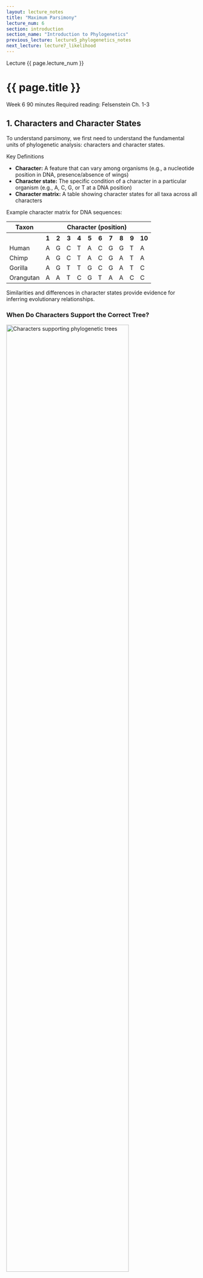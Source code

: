 ```yaml
---
layout: lecture_notes
title: "Maximum Parsimony"
lecture_num: 6
section: introduction
section_name: "Introduction to Phylogenetics"
previous_lecture: lecture5_phylogenetics_notes
next_lecture: lecture7_likelihood
---
```


<div class="lecture-header">
    <div class="lecture-number">Lecture {{ page.lecture_num }}</div>
    <h1>{{ page.title }}</h1>
    <div class="lecture-meta">
        <span><i class="fas fa-calendar"></i> Week 6</span>
        <span><i class="fas fa-clock"></i> 90 minutes</span>
        <span><i class="fas fa-book"></i> Required reading: Felsenstein Ch. 1-3</span>
    </div>
</div>

<section class="section" id="introduction">
<h2>1. Characters and Character States</h2>

<p>To understand parsimony, we first need to understand the fundamental units of phylogenetic analysis: characters and character states.</p>

<div class="definition-box">
    <div class="title">Key Definitions</div>
    <ul>
        <li><strong>Character:</strong> A feature that can vary among organisms (e.g., a nucleotide position in DNA, presence/absence of wings)</li>
        <li><strong>Character state:</strong> The specific condition of a character in a particular organism (e.g., A, C, G, or T at a DNA position)</li>
        <li><strong>Character matrix:</strong> A table showing character states for all taxa across all characters</li>
    </ul>
</div>

<p>Example character matrix for DNA sequences:</p>

<table class="character-matrix">
    <tr>
        <th>Taxon</th>
        <th colspan="10">Character (position)</th>
    </tr>
    <tr>
        <th></th>
        <th>1</th><th>2</th><th>3</th><th>4</th><th>5</th><th>6</th><th>7</th><th>8</th><th>9</th><th>10</th>
    </tr>
    <tr>
        <td>Human</td>
        <td>A</td><td>G</td><td>C</td><td>T</td><td>A</td><td>C</td><td>G</td><td>G</td><td>T</td><td>A</td>
    </tr>
    <tr>
        <td>Chimp</td>
        <td>A</td><td>G</td><td>C</td><td>T</td><td>A</td><td>C</td><td>G</td><td>A</td><td>T</td><td>A</td>
    </tr>
    <tr>
        <td>Gorilla</td>
        <td>A</td><td>G</td><td>T</td><td>T</td><td>G</td><td>C</td><td>G</td><td>A</td><td>T</td><td>C</td>
    </tr>
    <tr>
        <td>Orangutan</td>
        <td>A</td><td>A</td><td>T</td><td>C</td><td>G</td><td>T</td><td>A</td><td>A</td><td>C</td><td>C</td>
    </tr>
</table>

<p>Similarities and differences in character states provide evidence for inferring evolutionary relationships.</p>

<h3>When Do Characters Support the Correct Tree?</h3>

<div class="figure">
    <img src="{{ site.baseurl }}/lecture6/CharactersSupportTree.png" alt="Characters supporting phylogenetic trees" style="width: 80%;">
    <div class="figure-caption">Characters provide evidence for phylogenetic relationships through shared derived states</div>
</div>

<p>Characters support correct phylogenetic inference when:</p>
<ul>
    <li>Shared character states reflect common ancestry (homology)</li>
    <li>Changes are rare enough that multiple changes to the same state are uncommon</li>
    <li>There's sufficient variation to be informative</li>
</ul>

<h3>The Problem of Homoplasy</h3>

<div class="definition-box">
    <div class="title">Homoplasy</div>
    <p>Similarity in character states that is not due to common ancestry. This can arise from:</p>
    <ul>
        <li><strong>Convergent evolution:</strong> Independent evolution of similar traits</li>
        <li><strong>Parallel evolution:</strong> Independent evolution along similar pathways</li>
        <li><strong>Reversals:</strong> Return to an ancestral character state</li>
    </ul>
</div>

<h4>Reversals</h4>

<div class="figure">
    <img src="{{ site.baseurl }}/lecture6/Reversals.png" alt="Character reversals in evolution" style="width: 80%;">
    <div class="figure-caption">Reversals to ancestral states can mislead phylogenetic inference</div>
</div>

<p>If a character reverts to an ancestral state, this can affect phylogenetic inference by creating false signals of relationship.</p>
</section>

<section class="section" id="parsimony-principle">
<h2>2. The Parsimony Principle</h2>

<div class="definition-box">
    <div class="title">Maximum Parsimony</div>
    <p>A method of phylogenetic inference that selects the tree(s) requiring the fewest evolutionary changes to explain the observed data.</p>
</div>

<p>Key concepts in parsimony analysis:</p>
<ul>
    <li><strong>Key issue:</strong> How to separate homoplasy from homology (true shared ancestry)</li>
    <li><strong>Parsimony criterion:</strong> Favors hypotheses that maximize congruence and minimize homoplasy</li>
    <li><strong>Optimization problem:</strong> Find the tree with the minimum number of character state changes</li>
</ul>

<h3>Character Fit to Trees</h3>

<p>The "fit" of a character to a tree is defined as the minimum number of steps (changes) required to explain the observed distribution of character states at the tips.</p>

<div class="figure">
    <img src="{{ site.baseurl }}/lecture6/Parsimony.png" alt="Parsimony analysis example" style="width: 90%;">
    <div class="figure-caption">Different trees require different numbers of changes to explain the same character data</div>
</div>

<div class="practice-box">
    <h4>Parsimony Calculation</h4>
    <p>Given a set of characters (e.g., aligned sequences):</p>
    <ol>
        <li>For each character, determine the minimum number of steps on a given tree</li>
        <li>Sum over all characters to get the <strong>tree length</strong></li>
        <li>The <strong>most parsimonious trees (MPTs)</strong> have the minimum tree length</li>
    </ol>
</div>

<h3>Parsimony Informative Sites</h3>

<p>Not all characters contribute equally to distinguishing between alternative trees:</p>

<div class="alert alert-info">
    <i class="fas fa-lightbulb"></i>
    <div>
        <strong>Parsimony-informative sites</strong> must have:
        <ul>
            <li>At least two different character states</li>
            <li>Each state appearing in at least two taxa</li>
        </ul>
    </div>
</div>

<p>Examples of non-informative sites:</p>
<ul>
    <li><strong>Invariant sites:</strong> All taxa have the same state (always score 0)</li>
    <li><strong>Singleton sites:</strong> Only one taxon differs (always score 1)</li>
</ul>

<div class="example-box">
    <h4>Identifying Informative Sites</h4>
    <table class="small-table">
        <tr>
            <th>Site</th>
            <th>Pattern</th>
            <th>Informative?</th>
            <th>Reason</th>
        </tr>
        <tr>
            <td>1</td>
            <td>AAAA</td>
            <td>No</td>
            <td>Invariant</td>
        </tr>
        <tr>
            <td>2</td>
            <td>AAAG</td>
            <td>No</td>
            <td>Singleton</td>
        </tr>
        <tr>
            <td>3</td>
            <td>AAGG</td>
            <td>Yes</td>
            <td>Two states, each in ≥2 taxa</td>
        </tr>
        <tr>
            <td>4</td>
            <td>AGTC</td>
            <td>No</td>
            <td>No state in ≥2 taxa</td>
        </tr>
    </table>
</div>
</section>

<section class="section" id="algorithms">
<h2>3. Computing Parsimony Scores</h2>

<h3>The Small Parsimony Problem</h3>

<p>Given a tree topology and character data at the tips, find:</p>
<ol>
    <li>The minimum number of changes required for each character</li>
    <li>The ancestral states that achieve this minimum</li>
</ol>

<h3>Dynamic Programming Solution</h3>

<p>We can solve this efficiently using dynamic programming (Sankoff algorithm):</p>

<div class="algorithm-box">
    <h4>Sankoff Algorithm</h4>
    <p>For each node $v$ and each possible state $X$, calculate $m[v,X]$ = minimum cost of the subtree rooted at $v$ if $v$ has state $X$.</p>
    
    <p><strong>For leaf nodes:</strong></p>
    <div class="math-block">
    $$m[v,X] = \begin{cases}
    0 & \text{if character state for } v \text{ is } X\\
    \infty & \text{otherwise}
    \end{cases}$$
    </div>
    
    <p><strong>For internal nodes (with children L and R):</strong></p>
    <div class="math-block">
    $$m[v,X] = \min_Y\{m[L,Y] + c(X,Y)\} + \min_Z\{m[R,Z] + c(X,Z)\}$$
    </div>
    
    <p>where $c(X,Y)$ is the cost of changing from state $X$ to state $Y$.</p>
</div>

<div class="figure">
    <img src="{{ site.baseurl }}/lecture6/LengthOfCharacter.png" alt="Computing parsimony length for a character" style="width: 80%;">
    <div class="figure-caption">Dynamic programming computes optimal ancestral states bottom-up</div>
</div>

<h3>Complexity Analysis</h3>

<p>For the small parsimony problem:</p>
<ul>
    <li><strong>Time complexity:</strong> $O(nS^2L)$
        <ul>
            <li>$n$ = number of taxa (gives $2n-1$ nodes in rooted binary tree)</li>
            <li>$S$ = number of possible states (4 for DNA)</li>
            <li>$L$ = sequence length</li>
            <li>At each node: $O(S^2)$ calculations</li>
        </ul>
    </li>
    <li><strong>Space complexity:</strong> $O(nS)$ to store the dynamic programming table</li>
</ul>

<h3>Fitch Parsimony</h3>

<p>For the special case where all changes have equal cost (unweighted parsimony), Fitch (1971) developed a faster algorithm:</p>

<div class="figure">
    <img src="{{ site.baseurl }}/lecture6/fitchAlgorithm.png" alt="Fitch parsimony algorithm" style="width: 80%;">
    <div class="figure-caption">The Fitch algorithm uses set operations for unweighted parsimony</div>
</div>

<div class="algorithm-box">
    <h4>Fitch Algorithm</h4>
    <p><strong>Phase 1 (Bottom-up):</strong></p>
    <ul>
        <li>For each leaf, assign its observed state</li>
        <li>For each internal node with children having state sets $S_L$ and $S_R$:
            <ul>
                <li>If $S_L \cap S_R \neq \emptyset$: assign $S_L \cap S_R$ (intersection)</li>
                <li>If $S_L \cap S_R = \emptyset$: assign $S_L \cup S_R$ (union) and count one change</li>
            </ul>
        </li>
    </ul>
    
    <p><strong>Phase 2 (Top-down):</strong></p>
    <ul>
        <li>Assign specific ancestral states using the sets computed in Phase 1</li>
    </ul>
</div>

<div class="practice-box">
    <h4>Fitch Algorithm Example</h4>
    <p>Consider a simple tree with tips having states: ((A,G),(A,T))</p>
    <ol>
        <li>Left child of root: A ∩ G = ∅, so assign {A,G}, cost = 1</li>
        <li>Right child of root: A ∩ T = ∅, so assign {A,T}, cost = 1</li>
        <li>Root: {A,G} ∩ {A,T} = {A}, so assign {A}, no additional cost</li>
        <li>Total parsimony score = 2</li>
    </ol>
</div>
</section>

<section class="section" id="tree-search">
<h2>4. Finding Optimal Trees</h2>

<p>The "large parsimony problem" involves finding the tree topology (or topologies) with the minimum parsimony score:</p>

<h3>Search Strategies</h3>

<ol>
    <li><strong>Exhaustive search:</strong> Evaluate all possible trees
        <ul>
            <li>Guarantees finding all MPTs</li>
            <li>Only feasible for small numbers of taxa (≤10-12)</li>
        </ul>
    </li>
    
    <li><strong>Branch-and-bound:</strong> Intelligent exhaustive search
        <ul>
            <li>Uses lower bounds to eliminate parts of tree space</li>
            <li>Still guarantees finding all MPTs</li>
            <li>Practical for up to ~20-25 taxa</li>
        </ul>
    </li>
    
    <li><strong>Heuristic search:</strong> Not guaranteed to find optimal trees
        <ul>
            <li>Necessary for larger datasets</li>
            <li>Various strategies for exploring tree space</li>
        </ul>
    </li>
</ol>

<h3>Branch-and-Bound Example</h3>

<div class="figure">
    <img src="{{ site.baseurl }}/lecture6/branch-and-bound.png" alt="Branch and bound search strategy" style="width: 70%;">
    <div class="figure-caption">Branch-and-bound prunes search space by eliminating partial trees that cannot be optimal</div>
</div>

<div class="alert alert-info">
    <i class="fas fa-lightbulb"></i>
    <div>
        <strong>Key insight:</strong> If a partial tree already has a parsimony score higher than a complete tree we've found, we can abandon that path.
    </div>
</div>

<h3>Heuristic Search Methods</h3>

<p>Since the number of trees grows exponentially (NP-complete problem), heuristic methods are essential for larger datasets:</p>

<div class="algorithm-box">
    <h4>General Heuristic Strategy</h4>
    <ol>
        <li><strong>Generate starting tree(s)</strong>
            <ul>
                <li>Stepwise addition</li>
                <li>Star decomposition</li>
                <li>Random trees</li>
            </ul>
        </li>
        <li><strong>Local search via branch swapping</strong>
            <ul>
                <li>Nearest Neighbor Interchange (NNI)</li>
                <li>Subtree Pruning and Regrafting (SPR)</li>
                <li>Tree Bisection and Reconnection (TBR)</li>
            </ul>
        </li>
    </ol>
</div>

<h4>Branch Swapping Methods</h4>

<ul>
    <li><strong>NNI (Nearest Neighbor Interchange):</strong>
        <ul>
            <li>Swaps adjacent branches</li>
            <li>Fastest but most limited</li>
            <li>Can get stuck in local optima</li>
        </ul>
    </li>
    
    <li><strong>SPR (Subtree Pruning and Regrafting):</strong>
        <ul>
            <li>Detaches a subtree and reattaches elsewhere</li>
            <li>More extensive search than NNI</li>
        </ul>
    </li>
    
    <li><strong>TBR (Tree Bisection and Reconnection):</strong>
        <ul>
            <li>Breaks tree into two subtrees and reconnects</li>
            <li>Most extensive rearrangements</li>
            <li>Best for escaping local optima</li>
        </ul>
    </li>
</ul>
</section>

<section class="section" id="tree-representation">
<h2>5. Tree Representation in Computers</h2>

<p>Understanding how trees are stored in memory is crucial for implementing phylogenetic algorithms:</p>

<div class="figure">
    <img src="{{ site.baseurl }}/lecture6/InternalStorage.png" alt="Internal tree representation" style="width: 80%;">
    <div class="figure-caption">Trees can be represented as tables showing parent-child relationships</div>
</div>

<div class="definition-box">
    <div class="title">Tree Traversal Orders</div>
    <ul>
        <li><strong>Pre-order:</strong> Visit parent before children (shown in table)</li>
        <li><strong>Post-order:</strong> Visit children before parent (used in Fitch algorithm)</li>
    </ul>
</div>

<div class="practice-box">
    <h4>Tree Traversal Example</h4>
    <p>For tree (((A,B),C),(D,E)) with nodes numbered as in the figure:</p>
    <ul>
        <li><strong>Pre-order:</strong> 1 → 2 → 3 → 4(A) → 5(B) → 6(C) → 7 → 8(D) → 9(E)</li>
        <li><strong>Post-order:</strong> 4(A) → 5(B) → 3 → 6(C) → 2 → 8(D) → 9(E) → 7 → 1</li>
    </ul>
    <p>Note: The table in the figure shows nodes in pre-order, which is why they're numbered 1-9 in that sequence.</p>
</div>
</section>

<section class="section" id="summary">
<h2>6. Parsimony Summary</h2>

<h3>Advantages of Parsimony</h3>
<ul>
    <li>Simple, intuitive principle (Occam's Razor)</li>
    <li>No explicit evolutionary model required</li>
    <li>Fast algorithms for scoring trees</li>
    <li>Can handle any type of character data</li>
    <li>Identifies synapomorphies (shared derived characters)</li>
</ul>

<h3>Limitations of Parsimony</h3>
<ul>
    <li>Can be inconsistent under certain conditions (long branch attraction)</li>
    <li>Doesn't account for multiple substitutions on a branch</li>
    <li>All changes treated equally (unless weighted)</li>
    <li>No measure of uncertainty or support</li>
    <li>No branch length estimation</li>
</ul>

<div class="alert alert-warning">
    <i class="fas fa-exclamation-triangle"></i>
    <div>
        <strong>Long Branch Attraction:</strong> Parsimony can incorrectly group long branches together because multiple changes on long branches can create false homoplasies.
    </div>
</div>

<h3>Key Points to Remember</h3>

<ol>
    <li>The <strong>small parsimony problem</strong> (scoring a tree) is efficiently solved by dynamic programming</li>
    <li>The <strong>large parsimony problem</strong> (finding optimal trees) has no efficient solution</li>
    <li>Maximum parsimony finds trees requiring the fewest evolutionary changes</li>
    <li>Not based on an explicit evolutionary model</li>
    <li>Best suited for datasets with low homoplasy</li>
</ol>

<div class="tools-box">
    <h4>Software for Parsimony Analysis</h4>
    <ul>
        <li><strong>PAUP*:</strong> Comprehensive phylogenetic analysis with excellent parsimony implementation</li>
        <li><strong>TNT:</strong> Optimized for large datasets, very fast</li>
        <li><strong>MEGA:</strong> User-friendly interface, good for teaching</li>
        <li><strong>MPBoot:</strong> Ultrafast bootstrap approximation for parsimony</li>
    </ul>
</div>

<div class="self-assessment">
    <h4>Check Your Understanding</h4>
    <ol>
        <li>What makes a site parsimony-informative?</li>
        <li>How does the Fitch algorithm differ from the general Sankoff algorithm?</li>
        <li>Why is branch-and-bound better than exhaustive search?</li>
        <li>What is the difference between the small and large parsimony problems?</li>
        <li>Under what conditions might parsimony give misleading results?</li>
    </ol>
</div>
</section>